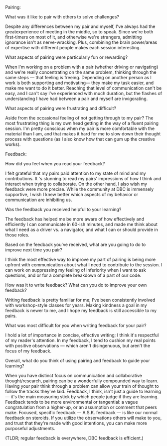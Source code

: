 Pairing:

What was it like to pair with others to solve challenges?

Despite any differences between my pair and myself, I've always had the greatexperience of meeting in the middle, so to speak. Since we're both first-timers on most of it, and otherwise we're strangers, admitting ignorance isn't as nerve-wracking. Plus, combining the brain power/areas of expertise with different people makes each session interesting.

What aspects of pairing were particularly fun or rewarding?

When I'm working on a problem with a pair (whether driving or navigating) and we're really concentrating on the same problem, thinking through the same steps — that feeling is freeing. Depending on another person as I work is both supporting and motivating— they make my task easier, and make me want to do it better. Reaching that level of communication can't be easy, and I can't say I've experienced with much duration, but the flashes of understanding I have had between a pair and myself are invigorating.

What aspects of pairing were frustrating and difficult?

Aside from the occasional feeling of not getting through to my pair? The most frustrating thing is my own head getting in the way of a fluent pairing session. I'm pretty conscious when my pair is more comfortable with the material than I am, and that makes it hard for me to slow down their thought process with questions (as I also know how that can gum up the creative works).

Feedback:

How did you feel when you read your feedback?

I felt grateful that my pairs paid attention to my state of mind and my contributions. It 's stunning to read my pairs' impressions of how I think and interact when trying to collaborate. On the other hand, I also wish my feedback were more precise. While the community at DBC is immensely supportive, I wish I knew better which aspects of my behavior or communication are inhibiting us.

Was the feedback you received helpful to your learning?

The feedback has helped me be more aware of how effectively and efficiently I can communicate in 60-ish minutes, and made me think about what I need as a driver vs. a navigator, and what I can or should provide in those roles.

Based on the feedback you've received, what are you going to do to improve next time you pair?

I think the most effective way to improve my part of pairing is being more upfront with communication about what I need to contribute to the session. I can work on suppressing my feeling of inferiority when I want to ask questions, and or for a complete breakdown of a part of our code.

How was it to write feedback? What can you do to improve your own feedback?

Writing feedback is pretty familiar for me; I've been consistently involved with workshop-style classes for years. Making kindness a goal in my feedback is newer to me, and I hope my feedback is still accessible to my pairs.

What was most difficult for you when writing feedback for your pair?

I hold a lot of importance in concise, effective writing; I think it's respectful of my reader's attention. In my feedback, I tend to cushion my real points with positive observations — which aren't disingenuous, but aren't the focus of my feedback.

Overall, what do you think of using pairing and feedback to guide your learning?

When you have distinct focus on communication and collaborative thought/research, pairing can be a wonderfully compounded way to learn. Having your pair think through a problem can allow your train of thought to follow the tracks they've laid.
Feedback, I think, isn't just a guide to learning— it's the main measuring stick by which people judge if they are learning. Feedback tends to be more environmental or tangential: a vague congratulation from a higher-up, or an assumption or comment that peers make. Focused, specific feedback — A.S.K. feedback — is like our normal feedback on steroids. If you utilize the observations others will make to you, and trust that they're made with good intentions, you can make more purposeful adjustments.

(TLDR; regular feedback is everywhere, DBC feedback is efficient.)